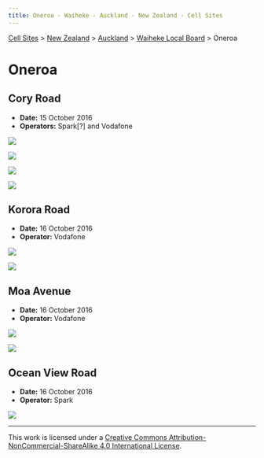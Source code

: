 ```yaml
---
title: Oneroa - Waiheke - Auckland - New Zealand - Cell Sites
---
```


[Cell Sites](../../../) > [New Zealand](../../) > [Auckland](../) > [Waiheke Local Board](./) > Oneroa

# Oneroa

## Cory Road

* **Date:** 15 October 2016
* **Operators:** Spark[?] and Vodafone

![](https://f001.backblazeb2.com/file/CellSites/NZ/AUK/Waiheke/20161015-160132.jpg)

![](https://f001.backblazeb2.com/file/CellSites/NZ/AUK/Waiheke/20161015-160143.jpg)

![](https://f001.backblazeb2.com/file/CellSites/NZ/AUK/Waiheke/20161015-161342.jpg)

![](https://f001.backblazeb2.com/file/CellSites/NZ/AUK/Waiheke/20161015-161349.jpg)

## Korora Road

* **Date:** 16 October 2016
* **Operator:** Vodafone

![](https://f001.backblazeb2.com/file/CellSites/NZ/AUK/Waiheke/20161016-144224.jpg)

![](https://f001.backblazeb2.com/file/CellSites/NZ/AUK/Waiheke/20161016-144318.jpg)

## Moa Avenue

* **Date:** 16 October 2016
* **Operator:** Vodafone

![](https://f001.backblazeb2.com/file/CellSites/NZ/AUK/Waiheke/20161016-143511.jpg)

![](https://f001.backblazeb2.com/file/CellSites/NZ/AUK/Waiheke/20161016-143630.jpg)

## Ocean View Road

* **Date:** 16 October 2016
* **Operator:** Spark

![](https://f001.backblazeb2.com/file/CellSites/NZ/AUK/Waiheke/20161016-145609.jpg)

---

This work is licensed under a [Creative Commons Attribution-NonCommercial-ShareAlike 4.0 International License](http://creativecommons.org/licenses/by-nc-sa/4.0/).
